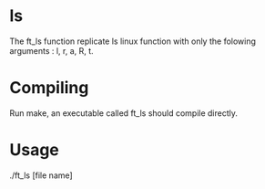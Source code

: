 # ls
The ft_ls function replicate ls linux function with only the folowing arguments : l, r, a, R, t.

# Compiling
Run make, an executable called ft_ls should compile directly.

# Usage
./ft_ls [file name]
